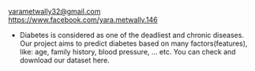 
<yarametwally32@gmail.com>  
<https://www.facebook.com/yara.metwally.146>  
*   Diabetes is considered as one of the deadliest and chronic diseases. Our project aims to predict diabetes based on many factors(features), like: age, family history, blood pressure, ... etc. You can check and download our dataset here.


